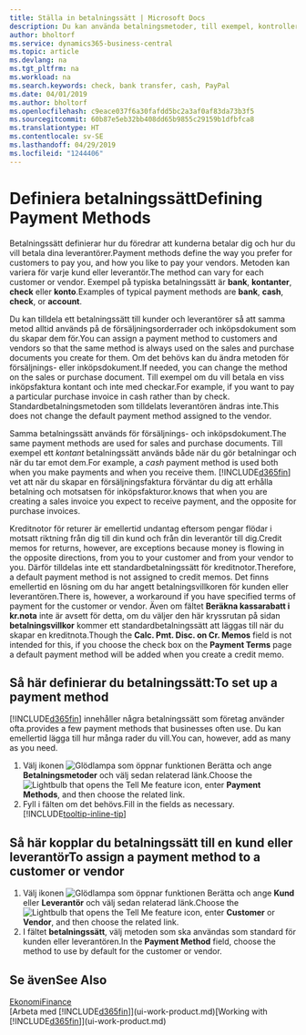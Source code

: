 ```yaml
---
title: Ställa in betalningssätt | Microsoft Docs
description: Du kan använda betalningsmetoder, till exempel, kontrollera, banköverföring, kontant eller PayPal, för att ange hur försäljnings- och inköpsfakturor ska betalas.
author: bholtorf
ms.service: dynamics365-business-central
ms.topic: article
ms.devlang: na
ms.tgt_pltfrm: na
ms.workload: na
ms.search.keywords: check, bank transfer, cash, PayPal
ms.date: 04/01/2019
ms.author: bholtorf
ms.openlocfilehash: c9eace037f6a30fafdd5bc2a3af0af83da73b3f5
ms.sourcegitcommit: 60b87e5eb32bb408dd65b9855c29159b1dfbfca8
ms.translationtype: HT
ms.contentlocale: sv-SE
ms.lasthandoff: 04/29/2019
ms.locfileid: "1244406"
---
```

# <a name="defining-payment-methods"></a><span data-ttu-id="480b3-103">Definiera betalningssätt</span><span class="sxs-lookup"><span data-stu-id="480b3-103">Defining Payment Methods</span></span>
<span data-ttu-id="480b3-104">Betalningssätt definierar hur du föredrar att kunderna betalar dig och hur du vill betala dina leverantörer.</span><span class="sxs-lookup"><span data-stu-id="480b3-104">Payment methods define the way you prefer for customers to pay you, and how you like to pay your vendors.</span></span> <span data-ttu-id="480b3-105">Metoden kan variera för varje kund eller leverantör.</span><span class="sxs-lookup"><span data-stu-id="480b3-105">The method can vary for each customer or vendor.</span></span> <span data-ttu-id="480b3-106">Exempel på typiska betalningssätt är **bank**, **kontanter**, **check** eller **konto**.</span><span class="sxs-lookup"><span data-stu-id="480b3-106">Examples of typical payment methods are **bank**, **cash**, **check**, or **account**.</span></span> 

<span data-ttu-id="480b3-107">Du kan tilldela ett betalningssätt till kunder och leverantörer så att samma metod alltid används på de försäljningsorderrader och inköpsdokument som du skapar dem för.</span><span class="sxs-lookup"><span data-stu-id="480b3-107">You can assign a payment method to customers and vendors so that the same method is always used on the sales and purchase documents you create for them.</span></span> <span data-ttu-id="480b3-108">Om det behövs kan du ändra metoden för försäljnings- eller inköpsdokument.</span><span class="sxs-lookup"><span data-stu-id="480b3-108">If needed, you can change the method on the sales or purchase document.</span></span> <span data-ttu-id="480b3-109">Till exempel om du vill betala en viss inköpsfaktura kontant och inte med checkar.</span><span class="sxs-lookup"><span data-stu-id="480b3-109">For example, if you want to pay a particular purchase invoice in cash rather than by check.</span></span> <span data-ttu-id="480b3-110">Standardbetalningsmetoden som tilldelats leverantören ändras inte.</span><span class="sxs-lookup"><span data-stu-id="480b3-110">This does not change the default payment method assigned to the vendor.</span></span>

<span data-ttu-id="480b3-111">Samma betalningssätt används för försäljnings- och inköpsdokument.</span><span class="sxs-lookup"><span data-stu-id="480b3-111">The same payment methods are used for sales and purchase documents.</span></span> <span data-ttu-id="480b3-112">Till exempel ett _kontant_ betalningssätt används både när du gör betalningar och när du tar emot dem.</span><span class="sxs-lookup"><span data-stu-id="480b3-112">For example, a _cash_ payment method is used both when you make payments and when you receive them.</span></span> [!INCLUDE[d365fin](includes/d365fin_md.md)] <span data-ttu-id="480b3-113">vet att när du skapar en försäljningsfaktura förväntar du dig att erhålla betalning och motsatsen för inköpsfakturor.</span><span class="sxs-lookup"><span data-stu-id="480b3-113">knows that when you are creating a sales invoice you expect to receive payment, and the opposite for purchase invoices.</span></span> 

<span data-ttu-id="480b3-114">Kreditnotor för returer är emellertid undantag eftersom pengar flödar i motsatt riktning från dig till din kund och från din leverantör till dig.</span><span class="sxs-lookup"><span data-stu-id="480b3-114">Credit memos for returns, however, are exceptions because money is flowing in the opposite directions, from you to your customer and from your vendor to you.</span></span> <span data-ttu-id="480b3-115">Därför tilldelas inte ett standardbetalningssätt för kreditnotor.</span><span class="sxs-lookup"><span data-stu-id="480b3-115">Therefore, a default payment method is not assigned to credit memos.</span></span> <span data-ttu-id="480b3-116">Det finns emellertid en lösning om du har angett betalningsvillkoren för kunden eller leverantören.</span><span class="sxs-lookup"><span data-stu-id="480b3-116">There is, however, a workaround if you have specified terms of payment for the customer or vendor.</span></span> <span data-ttu-id="480b3-117">Även om fältet **Beräkna kassarabatt i kr.nota** inte är avsett för detta, om du väljer den här kryssrutan på sidan **betalningsvillkor** kommer ett standardbetalningssätt att läggas till när du skapar en kreditnota.</span><span class="sxs-lookup"><span data-stu-id="480b3-117">Though the **Calc. Pmt. Disc. on Cr. Memos** field is not intended for this, if you choose the check box on the **Payment Terms** page a default payment method will be added when you create a credit memo.</span></span>

## <a name="to-set-up-a-payment-method"></a><span data-ttu-id="480b3-118">Så här definierar du betalningssätt:</span><span class="sxs-lookup"><span data-stu-id="480b3-118">To set up a payment method</span></span>
[!INCLUDE[d365fin](includes/d365fin_md.md)] <span data-ttu-id="480b3-119">innehåller några betalningssätt som företag använder ofta.</span><span class="sxs-lookup"><span data-stu-id="480b3-119">provides a few payment methods that businesses often use.</span></span> <span data-ttu-id="480b3-120">Du kan emellertid lägga till hur många rader du vill.</span><span class="sxs-lookup"><span data-stu-id="480b3-120">You can, however, add as many as you need.</span></span>

1. <span data-ttu-id="480b3-121">Välj ikonen ![Glödlampa som öppnar funktionen Berätta](media/ui-search/search_small.png "Berätta vad du vill göra") och ange **Betalningsmetoder** och välj sedan relaterad länk.</span><span class="sxs-lookup"><span data-stu-id="480b3-121">Choose the ![Lightbulb that opens the Tell Me feature](media/ui-search/search_small.png "Tell me what you want to do") icon, enter **Payment Methods**, and then choose the related link.</span></span>
2. <span data-ttu-id="480b3-122">Fyll i fälten om det behövs.</span><span class="sxs-lookup"><span data-stu-id="480b3-122">Fill in the fields as necessary.</span></span> [!INCLUDE[tooltip-inline-tip](includes/tooltip-inline-tip_md.md)]

## <a name="to-assign-a-payment-method-to-a-customer-or-vendor"></a><span data-ttu-id="480b3-123">Så här kopplar du betalningssätt till en kund eller leverantör</span><span class="sxs-lookup"><span data-stu-id="480b3-123">To assign a payment method to a customer or vendor</span></span>
1. <span data-ttu-id="480b3-124">Välj ikonen ![Glödlampa som öppnar funktionen Berätta](media/ui-search/search_small.png "Berätta vad du vill göra") och ange **Kund** eller **Leverantör** och välj sedan relaterad länk.</span><span class="sxs-lookup"><span data-stu-id="480b3-124">Choose the ![Lightbulb that opens the Tell Me feature](media/ui-search/search_small.png "Tell me what you want to do") icon, enter **Customer** or **Vendor**, and then choose the related link.</span></span>
2. <span data-ttu-id="480b3-125">I fältet **betalningssätt**, välj metoden som ska användas som standard för kunden eller leverantören.</span><span class="sxs-lookup"><span data-stu-id="480b3-125">In the **Payment Method** field, choose the method to use by default for the customer or vendor.</span></span>

## <a name="see-also"></a><span data-ttu-id="480b3-126">Se även</span><span class="sxs-lookup"><span data-stu-id="480b3-126">See Also</span></span>
[<span data-ttu-id="480b3-127">Ekonomi</span><span class="sxs-lookup"><span data-stu-id="480b3-127">Finance</span></span>](finance.md)  
<span data-ttu-id="480b3-128">[Arbeta med [!INCLUDE[d365fin](includes/d365fin_md.md)]](ui-work-product.md)</span><span class="sxs-lookup"><span data-stu-id="480b3-128">[Working with [!INCLUDE[d365fin](includes/d365fin_md.md)]](ui-work-product.md)</span></span>  
